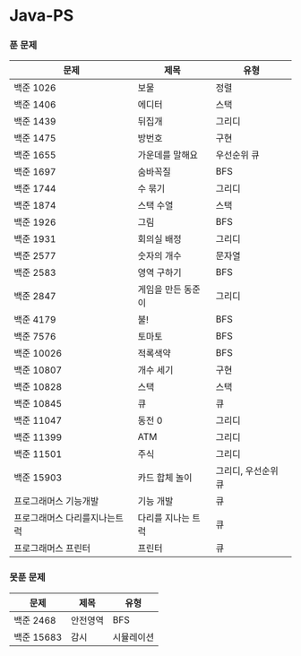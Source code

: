 # Java-PS

### 푼 문제
| 문제 | 제목 | 유형 |
|------|------|------|
|백준 1026|보물|정렬|
|백준 1406|에디터|스택|
|백준 1439|뒤집개|그리디|
|백준 1475|방번호|구현|
|백준 1655|가운데를 말해요|우선순위 큐|
|백준 1697|숨바꼭질|BFS|
|백준 1744|수 묶기|그리디|
|백준 1874|스택 수열|스택|
|백준 1926|그림|BFS|
|백준 1931|회의실 배정|그리디|
|백준 2577|숫자의 개수|문자열|
|백준 2583|영역 구하기|BFS|
|백준 2847|게임을 만든 동준이|그리디|
|백준 4179|불!|BFS|
|백준 7576|토마토|BFS|
|백준 10026|적록색약|BFS|
|백준 10807|개수 세기|구현|
|백준 10828|스택|스택|
|백준 10845|큐|큐|
|백준 11047|동전 0|그리디|
|백준 11399|ATM|그리디|
|백준 11501|주식|그리디|
|백준 15903|카드 합체 놀이|그리디, 우선순위 큐|
|프로그래머스 기능개발|기능 개발|큐|
|프로그래머스 다리를지나는트럭|다리를 지나는 트럭|큐|
|프로그래머스 프린터|프린터|큐|


### 못푼 문제
| 문제 | 제목 | 유형 |
|------|------|------|
|백준 2468|안전영역|BFS|
|백준 15683|감시|시뮬레이션|

